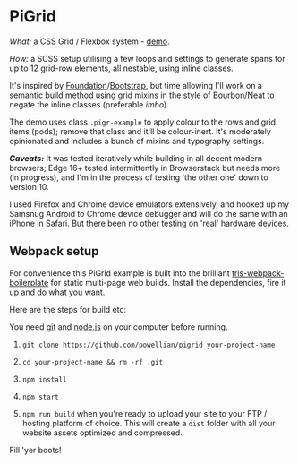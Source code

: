 # PiGrid

*What:* a CSS Grid / Flexbox system - [demo](https://powellian.com/pigrid/).

*How:* a SCSS setup utilising a few loops and settings to generate spans for up to 12 grid-row elements, all nestable, using inline classes.

It's inspired by [Foundation](https://foundation.zurb.com/sites/docs/)/[Bootstrap](https://getbootstrap.com/docs/4.3/getting-started/introduction/), but time allowing I'll work on a semantic build method using grid mixins in the style of [Bourbon/Neat](https://neat.bourbon.io/) to negate the inline classes (preferable *imho*).

The demo uses class `.pigr-example` to apply colour to the rows and grid items (pods); remove that class and it'll be colour-inert. It's moderately opinionated and includes a bunch of mixins and typography settings.

***Caveats:***
It was tested iteratively while building in all decent modern browsers; Edge 16+ tested intermittently in Browserstack but needs more (in progress), and I'm in the process of testing 'the other one' down to version 10.

I used Firefox and Chrome device emulators extensively, and hooked up my Samsnug Android to Chrome device debugger and will do the same with an iPhone in Safari. But there been no other testing on 'real' hardware devices.

## Webpack setup
For convenience this PiGrid example is built into the brilliant [tris-webpack-boilerplate](https://github.com/tr1s/tris-webpack-boilerplate) for static multi-page web builds. Install the dependencies, fire it up and do what you want.

Here are the steps for build etc:

You need [git](https://git-scm.com/) and [node.js](https://nodejs.org/) on your computer before running.

1.  `git clone https://github.com/powellian/pigrid your-project-name`

2.  `cd your-project-name && rm -rf .git`

3.  `npm install`

4.  `npm start`

5. `npm run build` when you're ready to upload your site to your FTP / hosting platform of choice. This will create a `dist` folder with all your website assets optimized and compressed.

Fill 'yer boots!